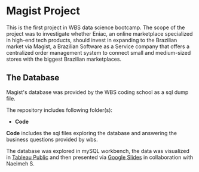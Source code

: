 # Magist Project
This is the first project in WBS data science bootcamp.
The scope of the project was to investigate whether Eniac, an online marketplace specialized in high-end tech products, should invest in expanding to the Brazilian market via Magist, a Brazilian Software as a Service company that offers a centralized order management system to connect small and medium-sized stores with the biggest Brazilian marketplaces.

## The Database
Magist's database was provided by the WBS coding school as a sql dump file.

The repository includes following folder(s):
- **Code**

**Code** includes the sql files exploring the database and answering the business questions provided by wbs.

The database was explored in mySQL workbench, the data was visualized in [Tableau Public](https://public.tableau.com/views/magist_16827763335580/Sheet3?:language=en-US&:display_count=n&:origin=viz_share_link) and then presented via [Google Slides](https://docs.google.com/presentation/d/1_b9U14RDrAcJrGgIwOe81FKl6e1sTfYHh907my0AbVc/edit?usp=sharing)  in collaboration with Naeimeh S.

